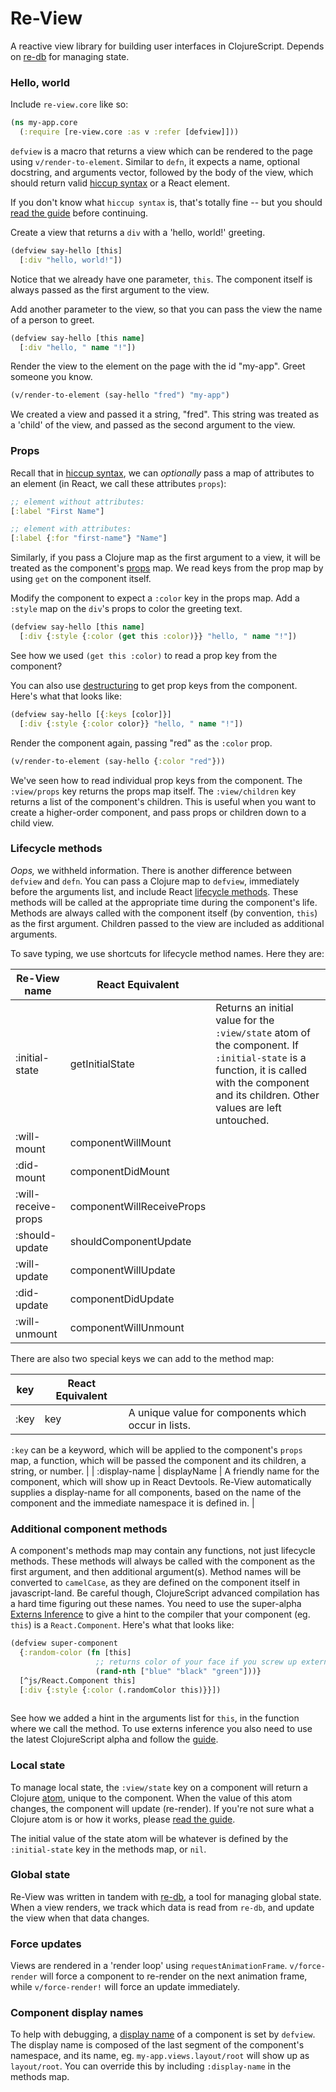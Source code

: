 # Re-View

A reactive view library for building user interfaces in ClojureScript. Depends on [re-db](https://www.github.com/mhuebert/re-db) for managing state.


### Hello, world

Include `re-view.core` like so:

```clj
(ns my-app.core 
  (:require [re-view.core :as v :refer [defview]]))
```

`defview` is a macro that returns a view which can be rendered to the page using `v/render-to-element`. Similar to `defn`, it expects a name, optional docstring, and arguments vector, followed by the body of the view, which should return valid [hiccup syntax](https://github.com/mhuebert/re-view/wiki/Hiccup-Syntax) or a React element. 

If you don't know what `hiccup syntax` is, that's totally fine -- but you should [read the guide](https://github.com/mhuebert/re-view/wiki/Hiccup-Syntax) before continuing.

Create a view that returns a `div` with a 'hello, world!' greeting.

```clj
(defview say-hello [this] 
  [:div "hello, world!"])
```

Notice that we already have one parameter, `this`. The component itself is always passed as the first argument to the view.

Add another parameter to the view, so that you can pass the view the name of a person to greet.

```clj
(defview say-hello [this name] 
  [:div "hello, " name "!"])
```

Render the view to the element on the page with the id "my-app". Greet someone you know.
 
```clj
(v/render-to-element (say-hello "fred") "my-app")
```

We created a view and passed it a string, "fred". This string was treated as a 'child' of the view, and passed as the second argument to the view. 


### Props

Recall that in [hiccup syntax](https://github.com/mhuebert/re-view/wiki/Hiccup-Syntax), we can _optionally_ pass a map of attributes to an element (in React, we call these attributes `props`):

```clj
;; element without attributes:
[:label "First Name"]

;; element with attributes:
[:label {:for "first-name"} "Name"]
```

Similarly, if you pass a Clojure map as the first argument to a view, it will be treated as the component's [props](https://facebook.github.io/react/docs/components-and-props.html) map. We read keys from the prop map by using `get` on the component itself.
  
Modify the component to expect a `:color` key in the props map. Add a `:style` map on the `div`'s props to color the greeting text.

```clj
(defview say-hello [this name] 
  [:div {:style {:color (get this :color)}} "hello, " name "!"])
```

See how we used `(get this :color)` to read a prop key from the component?

You can also use [destructuring](https://clojure.org/guides/destructuring) to get prop keys from the component. Here's what that looks like:

```clj
(defview say-hello [{:keys [color]}] 
  [:div {:style {:color color}} "hello, " name "!"])
```
  
Render the component again, passing "red" as the `:color` prop.

```clj 
(v/render-to-element (say-hello {:color "red"}))
```  
  
We've seen how to read individual prop keys from the component. The `:view/props` key returns the props map itself. The `:view/children` key returns a list of the component's children. This is useful when you want to create a higher-order component, and pass props or children down to a child view. 

### Lifecycle methods 

_Oops,_ we withheld information. There is another difference between `defview` and `defn`. You can pass a Clojure map to `defview`, immediately before the arguments list, and include React [lifecycle methods](https://facebook.github.io/react/docs/react-component.html#the-component-lifecycle). These methods will be called at the appropriate time during the component's life. Methods are always called with the component itself (by convention, `this`) as the first argument. Children passed to the view are included as additional arguments.

To save typing, we use shortcuts for lifecycle method names. Here they are:

| Re-View name        | React Equivalent          |                                                                                                                                                                                               |
| ------------------- | ------------------------- | --------------------------------------------------------------------------------------------------------------------------------------------------------------------------------------------- |
| :initial-state      | getInitialState           | Returns an initial value for the `:view/state` atom of the component. If `:initial-state` is a function, it is called with the component and its children. Other values are left untouched.   |
| :will-mount         | componentWillMount        |                                                                                                                                                                                               |
| :did-mount          | componentDidMount         |                                                                                                                                                                                               |
| :will-receive-props | componentWillReceiveProps |                                                                                                                                                                                               |
| :should-update      | shouldComponentUpdate     |                                                                                                                                                                                               |
| :will-update        | componentWillUpdate       |                                                                                                                                                                                               |
| :did-update         | componentDidUpdate        |                                                                                                                                                                                               |
| :will-unmount       | componentWillUnmount      |                                                                                                                                                                                               |                                                                             

There are also two special keys we can add to the method map:

| key           | React Equivalent |                                                                                                                                                                                                                              |
| ------------- | ---------------- | ---------------------------------------------------------------------------------------------------------------------------------------------------------------------------------------------------------------------------- |
| :key          | key              | A unique value for components which occur in lists. 

`:key` can be a keyword, which will be applied to the component's `props` map, a function, which will be passed the component and its children, a string, or number.   |
| :display-name | displayName      | A friendly name for the component, which will show up in React Devtools.
Re-View automatically supplies a display-name for all components, based on the name of the component and the immediate namespace it is defined in.  |
 
### Additional component methods
 
A component's methods map may contain any functions, not just lifecycle methods. These methods will always be called with the component as the first argument, and then additional argument(s). Method names will be converted to `camelCase`, as they are defined on the component itself in javascript-land. Be careful though, ClojureScript advanced compilation has a hard time figuring out these names. You need to use the super-alpha [Externs Inference](https://clojurescript.org/guides/externs#externs-inference) to give a hint to the compiler that your component (eg. `this`) is a `React.Component`. Here's what that looks like:
 
```clj
(defview super-component 
  {:random-color (fn [this]
                   ;; returns color of your face if you screw up externs inference
                   (rand-nth ["blue" "black" "green"]))}
  [^js/React.Component this]
  [:div {:style {:color (.randomColor this)}}])
  
``` 
 
See how we added a hint in the arguments list for `this`, in the function where we call the method. To use externs inference you also need to use the latest ClojureScript alpha and follow the [guide](https://clojurescript.org/guides/externs#externs-inference). 

### Local state

To manage local state, the `:view/state` key on a component will return a Clojure [atom](https://github.com/mhuebert/re-view/wiki/Atoms), unique to the component. When the value of this atom changes, the component will update (re-render). If you're not sure what a Clojure atom is or how it works, please [read the guide](https://github.com/mhuebert/re-view/wiki/Atoms).

The initial value of the state atom will be whatever is defined by the `:initial-state` key in the methods map, or `nil`.

### Global state

Re-View was written in tandem with [re-db](https://github.com/mhuebert/re-db), a tool for managing global state. When a view renders, we track which data is read from `re-db`, and update the view when that data changes.

### Force updates

Views are rendered in a 'render loop' using `requestAnimationFrame`. `v/force-render` will force a component to re-render on the next animation frame, while `v/force-render!` will force an update immediately.

### Component display names

To help with debugging, a [display name](https://facebook.github.io/react/docs/react-component.html#displayname) of a component is set by `defview`. The display name is composed of the last segment of the component's namespace, and its name, eg. `my-app.views.layout/root` will show up as `layout/root`. You can override this by including `:display-name` in the methods map.

